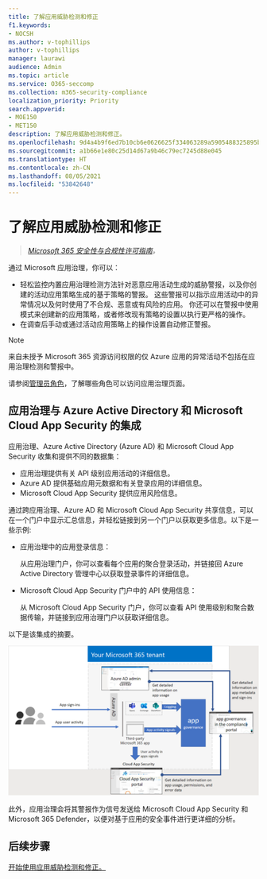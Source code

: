 ```yaml
---
title: 了解应用威胁检测和修正
f1.keywords:
- NOCSH
ms.author: v-tophillips
author: v-tophillips
manager: laurawi
audience: Admin
ms.topic: article
ms.service: O365-seccomp
ms.collection: m365-security-compliance
localization_priority: Priority
search.appverid:
- MOE150
- MET150
description: 了解应用威胁检测和修正。
ms.openlocfilehash: 9d4a4b9f6ed7b10cb6e0626625f334063289a5905488325895be6e6ed6aa5a3f
ms.sourcegitcommit: a1b66e1e80c25d14d67a9b46c79ec7245d88e045
ms.translationtype: HT
ms.contentlocale: zh-CN
ms.lasthandoff: 08/05/2021
ms.locfileid: "53842648"
---
```

# <a name="learn-about-app-threat-detection-and-remediation"></a>了解应用威胁检测和修正

>*[Microsoft 365 安全性与合规性许可指南](https://aka.ms/ComplianceSD)。*

通过 Microsoft 应用治理，你可以：

- 轻松监控内置应用治理检测方法针对恶意应用活动生成的威胁警报，以及你创建的活动应用策略生成的基于策略的警报。 这些警报可以指示应用活动中的异常情况以及何时使用了不合规、恶意或有风险的应用。  你还可以在警报中使用模式来创建新的应用策略，或者修改现有策略的设置以执行更严格的操作。
- 在调查后手动或通过活动应用策略上的操作设置自动修正警报。


>[!Note]
>来自未授予 Microsoft 365 资源访问权限的仅 Azure 应用的异常活动不包括在应用治理检测和警报中。
>

请参阅[管理员角色](app-governance-get-started.md#administrator-roles)，了解哪些角色可以访问应用治理页面。


## <a name="app-governance-integration-with-azure-active-directory-and-microsoft-cloud-app-security"></a>应用治理与 Azure Active Directory 和 Microsoft Cloud App Security 的集成

应用治理、Azure Active Directory (Azure AD) 和 Microsoft Cloud App Security 收集和提供不同的数据集：

- 应用治理提供有关 API 级别应用活动的详细信息。
- Azure AD 提供基础应用元数据和有关登录应用的详细信息。
- Microsoft Cloud App Security 提供应用风险信息。

通过跨应用治理、Azure AD 和 Microsoft Cloud App Security 共享信息，可以在一个门户中显示汇总信息，并轻松链接到另一个门户以获取更多信息。以下是一些示例:

- 应用治理中的应用登录信息：

  从应用治理门户，你可以查看每个应用的聚合登录活动，并链接回 Azure Active Directory 管理中心以获取登录事件的详细信息。

- Microsoft Cloud App Security 门户中的 API 使用信息： 

  从 Microsoft Cloud App Security 门户，你可以查看 API 使用级别和聚合数据传输，并链接到应用治理门户以获取详细信息。

以下是该集成的摘要。

![应用治理与 Azure AD 和 Microsoft Cloud App Security 的集成](..\media\manage-app-protection-governance\mapg-integration.png)

此外，应用治理会将其警报作为信号发送给 Microsoft Cloud App Security 和 Microsoft 365 Defender，以便对基于应用的安全事件进行更详细的分析。

<!--

CFA #3 Scenario 1:  As an admin, I can investigate alerts associated to my M365 apps through MAPG.
CFA #3 Scenario 2: As an admin, I can manually remediate 
CFA #3 Scenario 3: As an admin, I can configure policies to perform automatic 
--> 

## <a name="next-step"></a>后续步骤

[开始使用应用威胁检测和修正。](app-governance-detect-remediate-get-started.md)
